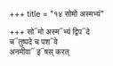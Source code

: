 +++
title = "१४ सोमो अस्मभ्यं"

+++
सो᳓मो अस्म᳓भ्यं द्विप᳓दे  
च᳓तुष्पदे च पश᳓वे  
अनमीवा᳓ इ᳓षस् करत्